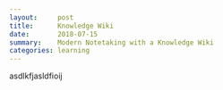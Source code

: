 ```yaml
---
layout:     post
title:      Knowledge Wiki
date:       2018-07-15
summary:    Modern Notetaking with a Knowledge Wiki
categories: learning
---
```


asdlkfjasldfioij